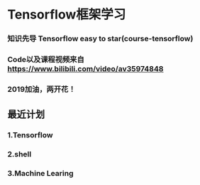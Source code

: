 # Tensorflow框架学习
### 知识先导 Tensorflow easy to star(course-tensorflow) 
### Code以及课程视频来自 https://www.bilibili.com/video/av35974848
### 2019加油，两开花！

## 最近计划
### 1.Tensorflow
### 2.shell
### 3.Machine Learing
